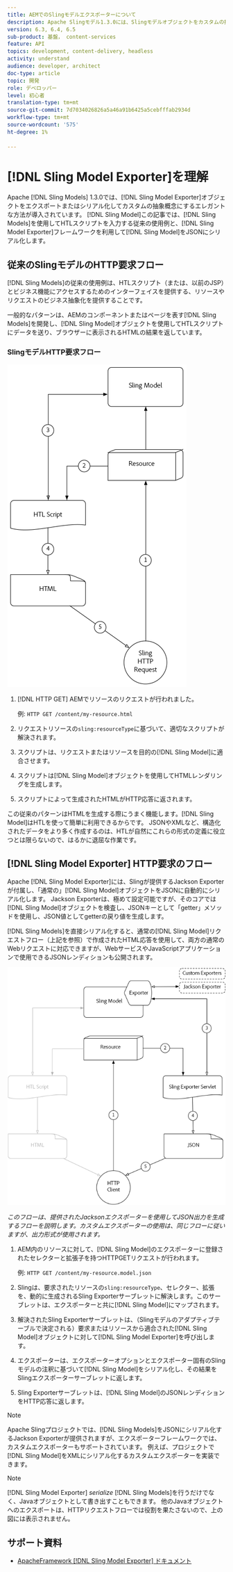 ```yaml
---
title: AEMでのSlingモデルエクスポーターについて
description: Apache Slingモデル1.3.0には、Slingモデルオブジェクトをカスタムの抽象概念に書き出したり、シリアル化したりするエレガントな方法であるSlingモデルエクスポータが導入されています。 この記事では、Slingモデルを使用してHTLスクリプトを入力する従来の使用例と、Slingモデルエクスポーターのフレームワークを利用してSlingモデルをJSONにシリアル化する方法について説明します。
version: 6.3, 6.4, 6.5
sub-product: 基盤， content-services
feature: API
topics: development, content-delivery, headless
activity: understand
audience: developer, architect
doc-type: article
topic: 開発
role: デベロッパー
level: 初心者
translation-type: tm+mt
source-git-commit: 7d7034026826a5a46a91b6425a5cebfffab2934d
workflow-type: tm+mt
source-wordcount: '575'
ht-degree: 1%

---
```



# [!DNL Sling Model Exporter]を理解

Apache [!DNL Sling Models] 1.3.0では、[!DNL Sling Model Exporter]オブジェクトをエクスポートまたはシリアル化してカスタムの抽象概念にするエレガントな方法が導入されています。 [!DNL Sling Model]この記事では、[!DNL Sling Models]を使用してHTLスクリプトを入力する従来の使用例と、[!DNL Sling Model Exporter]フレームワークを利用して[!DNL Sling Model]をJSONにシリアル化します。

## 従来のSlingモデルのHTTP要求フロー

[!DNL Sling Models]の従来の使用例は、HTLスクリプト（または、以前のJSP）とビジネス機能にアクセスするためのインターフェイスを提供する、リソースやリクエストのビジネス抽象化を提供することです。

一般的なパターンは、AEMのコンポーネントまたはページを表す[!DNL Sling Models]を開発し、[!DNL Sling Model]オブジェクトを使用してHTLスクリプトにデータを送り、ブラウザーに表示されるHTMLの結果を返しています。

### SlingモデルHTTP要求フロー

![Slingモデル要求フロー](./assets/understand-sling-model-exporter/sling-model-request-flow.png)

1. [!DNL HTTP GET] AEMでリソースのリクエストが行われました。

   例: `HTTP GET /content/my-resource.html`

1. リクエストリソースの`sling:resourceType`に基づいて、適切なスクリプトが解決されます。

1. スクリプトは、リクエストまたはリソースを目的の[!DNL Sling Model]に適合させます。

1. スクリプトは[!DNL Sling Model]オブジェクトを使用してHTMLレンダリングを生成します。

1. スクリプトによって生成されたHTMLがHTTP応答に返されます。

この従来のパターンはHTMLを生成する際にうまく機能します。[!DNL Sling Model]はHTLを使って簡単に利用できるからです。 JSONやXMLなど、構造化されたデータをより多く作成するのは、HTLが自然にこれらの形式の定義に役立つとは限らないので、はるかに退屈な作業です。

## [!DNL Sling Model Exporter] HTTP要求のフロー

Apache [!DNL Sling Model Exporter]には、Slingが提供するJackson Exporterが付属し、「通常の」[!DNL Sling Model]オブジェクトをJSONに自動的にシリアル化します。 Jackson Exporterは、極めて設定可能ですが、そのコアでは[!DNL Sling Model]オブジェクトを検査し、JSONキーとして「getter」メソッドを使用し、JSON値としてgetterの戻り値を生成します。

[!DNL Sling Models]を直接シリアル化すると、通常の[!DNL Sling Model]リクエストフロー（上記を参照）で作成されたHTML応答を使用して、両方の通常のWebリクエストに対応できますが、WebサービスやJavaScriptアプリケーションで使用できるJSONレンディションも公開されます。

![SlingモデルエクスポーターのHTTP要求フロー](./assets/understand-sling-model-exporter/sling-model-exporter-request-flow.png)

*このフローは、提供されたJacksonエクスポーターを使用してJSON出力を生成するフローを説明します。カスタムエクスポーターの使用は、同じフローに従いますが、出力形式が使用されます。*

1. AEM内のリソースに対して、[!DNL Sling Model]のエクスポーターに登録されたセレクターと拡張子を持つHTTPGETリクエストが行われます。

   例: `HTTP GET /content/my-resource.model.json`

1. Slingは、要求されたリソースの`sling:resourceType`、セレクター、拡張を、動的に生成されるSling Exporterサーブレットに解決します。このサーブレットは、エクスポーターと共に[!DNL Sling Model]にマップされます。
1. 解決されたSling Exporterサーブレットは、（Slingモデルのアダプティブテーブルで決定される）要求またはリソースから適合された[!DNL Sling Model]オブジェクトに対して[!DNL Sling Model Exporter]を呼び出します。
1. エクスポーターは、エクスポーターオプションとエクスポーター固有のSlingモデルの注釈に基づいて[!DNL Sling Model]をシリアル化し、その結果をSlingエクスポーターサーブレットに返します。
1. Sling Exporterサーブレットは、[!DNL Sling Model]のJSONレンディションをHTTP応答に返します。

>[!NOTE]
>
>Apache Slingプロジェクトでは、[!DNL Sling Models]をJSONにシリアル化するJackson Exporterが提供されますが、エクスポーターフレームワークでは、カスタムエクスポーターもサポートされています。 例えば、プロジェクトで[!DNL Sling Model]をXMLにシリアル化するカスタムエクスポーターを実装できます。

>[!NOTE]
>
>[!DNL Sling Model Exporter] *serialize* [!DNL Sling Models]を行うだけでなく、Javaオブジェクトとして書き出すこともできます。 他のJavaオブジェクトへのエクスポートは、HTTPリクエストフローでは役割を果たさないので、上の図には表示されません。

## サポート資料

* [ApacheFramework [!DNL Sling Model Exporter] ドキュメント](https://sling.apache.org/documentation/bundles/models.html#exporter-framework-since-130)

